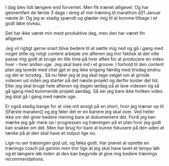 I dag blev lidt længere end forventet. Men fik trænet alligevel. Og har gennemført de første 3 dage i streg af min træning til marathon d31 Januar næste år. Og jeg er stadig spændt og glæder mig til at komme tilbage i et godt løbe niveau. 

Det har ikke været min mest produktive dag, men den har været fin alligevel.

Jeg vil rigtigt gerne snart blive bedere til at sætte mig ned og gå i gang med noget stille og roligt content arbejde om aftenen jeg tror faktisk at det ville passe mig godt at bruge en lille time på hver aften for at producere en video hver - hver anden uge. Jeg skal bare ind i et groove. I forhold til den content plan jeg lavede med chat gpt er jeg ikke engang færdig med tirsdag endnu og det er torsdag.. Så nu føler jeg at jeg skal tage valget om at grinde videoen ud inden jeg starter på det næste projekt og derfor koster det tid. Eller jeg skal bruge hele aftenen og dagen lørdag på at lave videoen og så gå igang med kommende projekt søndag. Så ser jeg bare ikke hvilken video jeg skal gå i gang med næste uge.

Er også stadig bange for at vise mit ansigt på en short, hvor jeg træner op til [[Første maraton]] og jeg føler det er en bariere jeg skal over. Ved heller ikke om det giver bedere mening bare at dokumentere det. Fordi jeg kan mærke jeg går mere op i progressen og træningen på et plan hvor jeg godt kan snakke om det. Men har brug for bare at kunne fokusere på den uden at tænke på at den skal have et output lige nu.

Lige nu ser træningen god ud, og føles godt. Har prøvet at oprette en trænings coach på garmin men tror lige at jeg skal have lavet et tempo løb og et længere løb inden at den kan begynde at give mig bedere trænings recommendations.